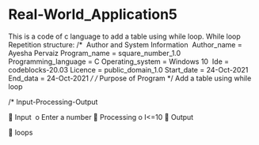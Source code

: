 # Real-World_Application5
This is a code of c language to add a table using while loop.
While loop Repetition structure:
/*  Author and System Information 
Author_name = Ayesha Pervaiz
Program_name = square_number_1.0
Programming_language = C
Operating_system = Windows 10 
Ide = codeblocks-20.03
Licence = public_domain_1.0
Start_date = 24-Oct-2021
End_data = 24-Oct-2021
*/
/* Purpose of Program
*/ Add a table using while loop

/* Input-Processing-Output 

 Input 
o Enter a number
 Processing
o I&lt;=10
 Output

 loops
